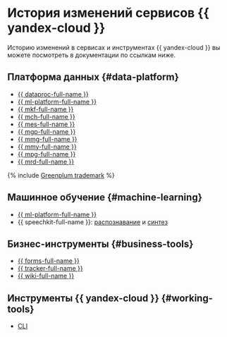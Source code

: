 # История изменений сервисов {{ yandex-cloud }}

Историю изменений в сервисах и инструментах {{ yandex-cloud }} вы можете посмотреть в документации по ссылкам ниже.

## Платформа данных {#data-platform}

* [{{ dataproc-full-name }}](../data-proc/release-notes/index.md)
* [{{ ml-platform-full-name }}](../datasphere/release-notes.md)
* [{{ mkf-full-name }}](../managed-kafka/release-notes.md)
* [{{ mch-full-name }}](../managed-clickhouse/release-notes.md)
* [{{ mes-full-name }}](../managed-elasticsearch/release-notes.md)
* [{{ mgp-full-name }}](../managed-greenplum/release-notes.md)
* [{{ mmg-full-name }}](../managed-mongodb/release-notes.md)
* [{{ mmy-full-name }}](../managed-mysql/release-notes.md)
* [{{ mpg-full-name }}](../managed-postgresql/release-notes.md)
* [{{ mrd-full-name }}](../managed-redis/release-notes.md)

{% include [Greenplum trademark](../_includes/mdb/mgp/trademark.md) %}

## Машинное обучение {#machine-learning}

* [{{ ml-platform-full-name }}](../datasphere/release-notes.md)
* {{ speechkit-full-name }}: [распознавание](../speechkit/release-notes-stt.md) и [синтез](../speechkit/release-notes-tts.md)

## Бизнес-инструменты {#business-tools}

* [{{ forms-full-name }}](../forms/changelogs/index.md)
* [{{ tracker-full-name }}](../tracker/changelogs/index.md)
* [{{ wiki-full-name }}](../wiki/changelogs/index.md)

## Инструменты {{ yandex-cloud }} {#working-tools}

* [CLI](../cli/release-notes.md)
